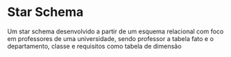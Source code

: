 <h1>Star Schema</h1>

<p>Um star schema desenvolvido a partir de um esquema relacional com foco em professores de uma universidade, sendo professor a tabela fato e o departamento, classe e requisitos como tabela de dimensão</p>
